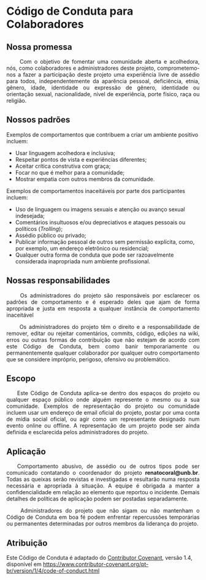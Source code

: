 # Código de Conduta para Colaboradores

## Nossa promessa
<p align = "justify"> &emsp;&emsp; Com o objetivo de fomentar uma comunidade aberta e acolhedora, nós, como colaboradores e administradores deste projeto, comprometemo-nos a fazer a participação deste projeto uma experiência livre de assédio para todos, independentemente da aparência pessoal, deficiência, etnia, gênero, idade, identidade ou expressão de gênero, identidade ou orientação sexual, nacionalidade, nível de experiência, porte físico, raça ou religião.</p>


## Nossos padrões

Exemplos de comportamentos que contribuem a criar um ambiente positivo incluem:

* Usar linguagem acolhedora e inclusiva;
* Respeitar pontos de vista e experiências diferentes;
* Aceitar crítica construtiva com graça;
* Focar no que é melhor para a comunidade;
* Mostrar empatia com outros membros da comunidade.

Exemplos de comportamentos inaceitáveis por parte dos participantes incluem:

* Uso de linguagem ou imagens sexuais e atenção ou avanço sexual indesejada;
* Comentários insultuosos e/ou depreciativos e ataques pessoais ou políticos (*Trolling*);
* Assédio público ou privado;
* Publicar informação pessoal de outros sem permissão explícita, como, por exemplo, um endereço eletrônico ou residencial;
* Qualquer outra forma de conduta que pode ser razoavelmente considerada inapropriada num ambiente profissional.


## Nossas responsabilidades

<p align = "justify"> &emsp;&emsp; Os administradores do projeto são responsáveis por esclarecer os padrões de comportamento e é esperado deles que ajam de forma apropriada e justa em resposta a qualquer instância de comportamento inaceitável</p>

<p align = "justify"> &emsp;&emsp; Os administradores do projeto têm o direito e a responsabilidade de
remover, editar ou rejeitar comentários, commits, código, edições na wiki, erros ou outras formas de contribuição que não estejam de acordo com este Código de Conduta, bem como banir temporariamente ou
permanentemente qualquer colaborador por qualquer outro comportamento que se considere impróprio, perigoso, ofensivo ou problemático.</p>


## Escopo

<p align = "justify"> &emsp;&emsp;Este Código de Conduta aplica-se dentro dos espaços do projeto ou qualquer espaço público onde alguém represente o mesmo ou a sua comunidade. Exemplos de representação do projeto ou comunidade incluem usar um endereço de email oficial do projeto, postar por uma conta de
mídia social oficial, ou agir como um representante designado num evento online ou offline. A representação de um projeto pode ser ainda definida e esclarecida pelos administradores do projeto.</p>


## Aplicação

<p align = "justify"> &emsp;&emsp;Comportamento abusivo, de assédio ou de outros tipos pode ser comunicado contatando o coordenador do projeto <b>renatocoral@unb.br</b>. Todas as queixas serão revistas e investigadas e resultarão numa resposta necessária e apropriada à situação. A equipe é obrigada a manter a confidencialidade em relação ao elemento que reportou o incidente. Demais detalhes de políticas de aplicação podem ser postadas separadamente.</p>

<p align = "justify"> &emsp;&emsp; Administradores do projeto que não sigam ou não mantenham o Código de Conduta em boa fé podem enfrentar repercussões temporárias ou permanentes determinadas por outros membros da liderança do projeto.</p>


## Atribuição

Este Código de Conduta é adaptado do [Contributor Covenant](https://www.contributor-covenant.org),
versão 1.4, disponível em https://www.contributor-covenant.org/pt-br/version/1/4/code-of-conduct.html